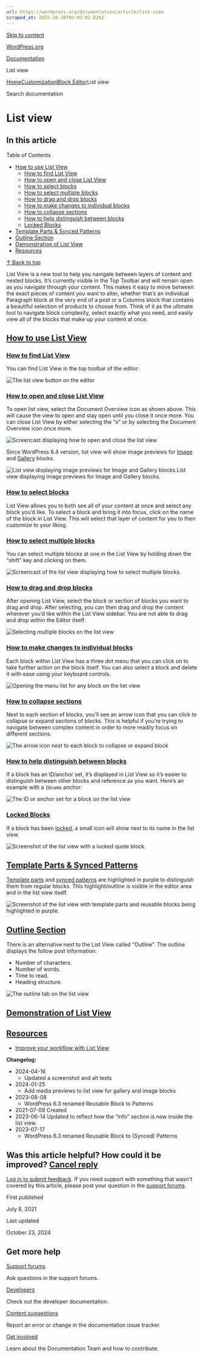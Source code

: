 ```yaml
---
url: https://wordpress.org/documentation/article/list-view
scraped_at: 2025-10-20T02:02:02.826Z
---
```


[Skip to content](https://wordpress.org/documentation/article/list-view/#wp--skip-link--target)

[WordPress.org](https://wordpress.org/)

[Documentation](https://wordpress.org/documentation)

List view

[Home](https://wordpress.org/documentation)[Customization](https://wordpress.org/documentation/customization/)[Block Editor](https://wordpress.org/documentation/category/block-editor/)List view

Search documentation

# List view

## In this article

Table of Contents

- [How to use List View](https://wordpress.org/documentation/article/list-view/#how-to-use-list-view)
  - [How to find List View](https://wordpress.org/documentation/article/list-view/#how-to-find-list-view)
  - [How to open and close List View](https://wordpress.org/documentation/article/list-view/#how-to-open-and-close-list-view)
  - [How to select blocks](https://wordpress.org/documentation/article/list-view/#how-to-select-blocks)
  - [How to select multiple blocks](https://wordpress.org/documentation/article/list-view/#how-to-select-multiple-blocks)
  - [How to drag and drop blocks](https://wordpress.org/documentation/article/list-view/#how-to-drag-and-drop-blocks)
  - [How to make changes to individual blocks](https://wordpress.org/documentation/article/list-view/#how-to-make-changes-to-individual-blocks)
  - [How to collapse sections](https://wordpress.org/documentation/article/list-view/#how-to-collapse-sections)
  - [How to help distinguish between blocks](https://wordpress.org/documentation/article/list-view/#how-to-help-distinguish-between-blocks)
  - [Locked Blocks](https://wordpress.org/documentation/article/list-view/#locked-blocks)
- [Template Parts & Synced Patterns](https://wordpress.org/documentation/article/list-view/#demonstration-of-list-view)
- [Outline Section](https://wordpress.org/documentation/article/list-view/#demonstration-of-list-view-2)
- [Demonstration of List View](https://wordpress.org/documentation/article/list-view/#demonstration-of-list-view-3)
- [Resources](https://wordpress.org/documentation/article/list-view/#resources)

[↑ Back to top](https://wordpress.org/documentation/article/list-view/#wp--skip-link--target)

List View is a new tool to help you navigate between layers of content and nested blocks. It’s currently visible in the Top Toolbar and will remain open as you navigate through your content. This makes it easy to move between the exact pieces of content you want to alter, whether that’s an individual Paragraph block at the very end of a post or a Columns block that contains a beautiful selection of products to choose from. Think of it as the ultimate tool to navigate block complexity, select exactly what you need, and easily view all of the blocks that make up your content at once.

## [How to use List View](https://wordpress.org/documentation/article/list-view/\#how-to-use-list-view)

### [How to find List View](https://wordpress.org/documentation/article/list-view/\#how-to-find-list-view)

You can find List View in the top toolbar of the editor:

![The list view button on the editor](https://wordpress.org/documentation/files/2023/06/Screen-Shot-on-2023-06-14-at-105448.png)

### [How to open and close List View](https://wordpress.org/documentation/article/list-view/\#how-to-open-and-close-list-view)

To open list view, select the Document Overview icon as shown above. This will cause the view to open and stay open until you close it once more. You can close List View by either selecting the “x” or by selecting the Document Overview icon once more.

![Screencast displaying how to open and close the list view](https://wordpress.org/documentation/files/2023/03/list-view-open-close.gif)

Since WordPress 6.4 version, list view will show image previews for [Image](https://wordpress.org/documentation/article/image-block/) and [Gallery](https://wordpress.org/documentation/article/gallery-block/) blocks.

![List view displaying image previews for Image and Gallery blocks.](https://wordpress.org/documentation/files/2024/01/list-view-media-preview-575x1024.png)List view displaying image previews for Image and Gallery blocks.

### [How to select blocks](https://wordpress.org/documentation/article/list-view/\#how-to-select-blocks)

List View allows you to both see all of your content at once and select any block you’d like. To select a block and bring it into focus, click on the name of the block in List View. This will select that layer of content for you to then customize to your liking.

### [How to select multiple blocks](https://wordpress.org/documentation/article/list-view/\#how-to-select-multiple-blocks)

You can select multiple blocks at one in the List View by holding down the “shift” key and clicking on them.

![Screencast of the list view displaying how to select multiple blocks.](https://wordpress.org/documentation/files/2023/03/list-view-select-multiple-blocks.gif)

### [How to drag and drop blocks](https://wordpress.org/documentation/article/list-view/\#how-to-drag-and-drop-blocks)

After opening List View, select the block or section of blocks you want to drag and drop. After selecting, you can then drag and drop the content wherever you’d like within the List View sidebar. You are not able to drag and drop within the Editor itself.

![Selecting multiple blocks on the list view](https://wordpress.org/documentation/files/2023/03/list-view-move-blocks.gif)

### [How to make changes to individual blocks](https://wordpress.org/documentation/article/list-view/\#how-to-make-changes-to-individual-blocks)

Each block within List View has a three dot menu that you can click on to take further action on the block itself. You can also select a block and delete it with ease using your keyboard controls.

![Opening the menu list for any block on the list view](https://wordpress.org/documentation/files/2024/04/image.png)

### [How to collapse sections](https://wordpress.org/documentation/article/list-view/\#how-to-collapse-sections)

Next to each section of blocks, you’ll see an arrow icon that you can click to collapse or expand sections of blocks. This is helpful if you’re trying to navigate between complex content in order to more readily focus on different sections.

![The arrow icon next to each block to collapse or expand block](https://wordpress.org/documentation/files/2021/12/Screen-Shot-2021-12-21-at-3.45.27-PM.png)

### [How to help distinguish between blocks](https://wordpress.org/documentation/article/list-view/\#how-to-help-distinguish-between-blocks)

If a block has an ID/anchor set, it’s displayed in List View so it’s easier to distinguish between other blocks and reference as you want. Here’s an example with a `IDname` anchor:

![The ID or anchor set for a block on the list view](https://wordpress.org/documentation/files/2023/03/list-view-block-id-html-anchor-1024x804.png)

### [Locked Blocks](https://wordpress.org/documentation/article/list-view/\#locked-blocks)

If a block has been [locked](https://wordpress.org/documentation/article/more-options/#lock), a small icon will show next to its name in the list view.

![Screenshot of the list view with a locked quote block.](https://wordpress.org/documentation/files/2023/03/list-view-locked-block-1024x846.png)

## [Template Parts & Synced Patterns](https://wordpress.org/documentation/article/list-view/\#demonstration-of-list-view)

[Template parts](https://wordpress.org/documentation/article/template-part-block/) and [synced patterns](https://wordpress.org/documentation/article/reusable-blocks/) are highlighted in purple to distinguish them from regular blocks. This highlight/outline is visible in the editor area and in the list view itself.

![Screenshot of the list view with template parts and reusable blocks being highlighted in purple.](https://wordpress.org/documentation/files/2023/03/list-view-template-parts-reusable-blocks-1024x787.png)

## [Outline Section](https://wordpress.org/documentation/article/list-view/\#demonstration-of-list-view-2)

There is an alternative next to the List View called “Outline”. The outline displays the follow post information:

- Number of characters.
- Number of words.
- Time to read.
- Heading structure.

![The outline tab on the list view](https://wordpress.org/documentation/files/2023/03/list-view-outline-1024x886.png)

## [Demonstration of List View](https://wordpress.org/documentation/article/list-view/\#demonstration-of-list-view-3)

## [Resources](https://wordpress.org/documentation/article/list-view/\#resources)

- [Improve your workflow with List View](https://make.wordpress.org/core/2021/06/09/core-editor-improvement-improve-your-workflow-with-list-view/)

**Changelog:**

- 2024-04-16
  - Updated a screenshot and alt texts
- 2024-01-25
  - Add media previews to list view for gallery and image blocks
- 2023-08-08
  - WordPress 6.3 renamed Reusable Block to Patterns
- 2021-07-09 Created
- 2023-06-14 Updated to reflect how the “info” section is now inside the list view.
- 2023-07-17
  - WordPress 6.3 renamed Reusable Block to (Synced) Patterns

## Was this article helpful? How could it be improved? [Cancel reply](https://wordpress.org/documentation/article/list-view/\#respond)

[Log in to submit feedback](https://login.wordpress.org/?redirect_to=https%3A%2F%2Fwordpress.org%2Fdocumentation%2Farticle%2Flist-view%2F&locale=en_US). If you need support with something that wasn't covered by this article, please post your question in the [support forums](https://wordpress.org/support/forums/).

First published

July 8, 2021

Last updated

October 23, 2024

## Get more help

[Support forums](https://wordpress.org/support/forums/)

Ask questions in the support forums.

[Developers](https://developer.wordpress.org/)

Check out the developer documentation.

[Content suggestions](https://github.com/WordPress/Documentation-Issue-Tracker/issues)

Report an error or change in the documentation issue tracker.

[Get involved](https://make.wordpress.org/docs/)

Learn about the Documentation Team and how to contribute.